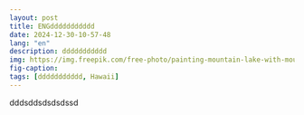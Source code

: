 ```yaml
---
layout: post
title: ENGddddddddddd
date: 2024-12-30-10-57-48
lang: "en"
description: ddddddddddd
img: https://img.freepik.com/free-photo/painting-mountain-lake-with-mountain-background_188544-9126.jpg
fig-caption: 
tags: [ddddddddddd, Hawaii]
---
```

dddsddsdsdsdssd
